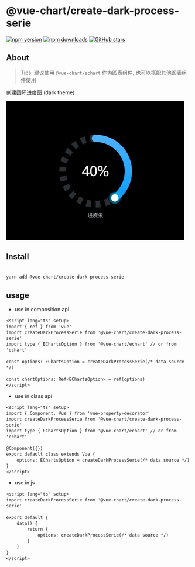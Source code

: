 # @vue-chart/create-dark-process-serie

[![npm version](https://badge.fury.io/js/%40vue-chart%2Fcreate-dark-process-serie.svg)](https://www.npmjs.com/package/@vue-chart/create-dark-process-serie)
[![npm downloads](https://img.shields.io/npm/dm/%40vue-chart%2Fcreate-dark-process-serie.svg?style=flat)](https://www.npmjs.com/package/@vue-chart/create-dark-process-serie)
[![GitHub stars](https://img.shields.io/github/stars/halo951/vue-chart?style=social&label=@vue-chart/echart)](https://github.com/halo951/vue-chart/tree/master/packages/create-dark-process-serie)

## About

> Tips: 建议使用 `@vue-chart/echart` 作为图表组件, 也可以搭配其他图表组件使用

创建圆环进度图 (dark theme)

![example](./example.jpg)

## Install

```bash

yarn add @vue-chart/create-dark-process-serie

```

## usage

-   use in composition api

```vue
<script lang="ts" setup>
import { ref } from 'vue'
import createDarkProcessSerie from '@vue-chart/create-dark-process-serie'
import type { EChartsOption } from '@vue-chart/echart' // or from 'echart'

const options: EChartsOption = createDarkProcessSerie(/* data source */)

const chartOptions: Ref<EChartsOption> = ref(options)
</script>
```

-   use in class api

```vue
<script lang="ts" setup>
import { Component, Vue } from 'vue-property-decorator'
import createDarkProcessSerie from '@vue-chart/create-dark-process-serie'
import type { EChartsOption } from '@vue-chart/echart' // or from 'echart'

@Component({})
export default class extends Vue {
    options: EChartsOption = createDarkProcessSerie(/* data source */)
}
</script>
```

-   use in js

```vue
<script lang="ts" setup>
import createDarkProcessSerie from '@vue-chart/create-dark-process-serie'

export default {
    data() {
        return {
            options: createDarkProcessSerie(/* data source */)
        }
    }
}
</script>
```
